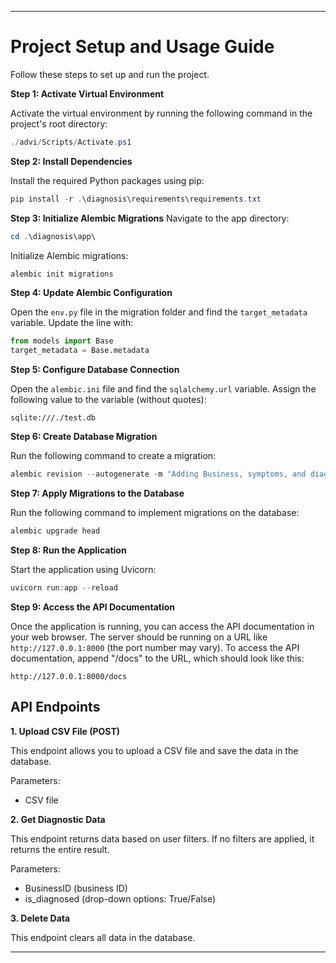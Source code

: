 
---

# Project Setup and Usage Guide

Follow these steps to set up and run the project.

**Step 1: Activate Virtual Environment**

Activate the virtual environment by running the following command in the project's root directory:

```powershell
./advi/Scripts/Activate.ps1
```

**Step 2: Install Dependencies**

Install the required Python packages using pip:

```powershell
pip install -r .\diagnosis\requirements\requirements.txt
```

**Step 3: Initialize Alembic Migrations**
Navigate to the app directory:

```powershell
cd .\diagnosis\app\
```

Initialize Alembic migrations:

```powershell
alembic init migrations
```

**Step 4: Update Alembic Configuration**

Open the `env.py` file in the migration folder and find the `target_metadata` variable. Update the line with:

```python
from models import Base
target_metadata = Base.metadata
```

**Step 5: Configure Database Connection**

Open the `alembic.ini` file and find the `sqlalchemy.url` variable. Assign the following value to the variable (without quotes):

```
sqlite:///./test.db
```

**Step 6: Create Database Migration**

Run the following command to create a migration:

```powershell
alembic revision --autogenerate -m "Adding Business, symptoms, and diagnosis tables"
```

**Step 7: Apply Migrations to the Database**

Run the following command to implement migrations on the database:

```powershell
alembic upgrade head
```

**Step 8: Run the Application**

Start the application using Uvicorn:

```powershell
uvicorn run:app --reload
```

**Step 9: Access the API Documentation**

Once the application is running, you can access the API documentation in your web browser. The server should be running on a URL like `http://127.0.0.1:8000` (the port number may vary). To access the API documentation, append "/docs" to the URL, which should look like this:

```
http://127.0.0.1:8000/docs
```

## API Endpoints

**1. Upload CSV File (POST)**

This endpoint allows you to upload a CSV file and save the data in the database.

Parameters:
- CSV file

**2. Get Diagnostic Data**

This endpoint returns data based on user filters. If no filters are applied, it returns the entire result.

Parameters:
- BusinessID (business ID)
- is_diagnosed (drop-down options: True/False)

**3. Delete Data**

This endpoint clears all data in the database.

---
